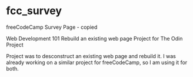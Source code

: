 # fcc_survey
freeCodeCamp Survey Page - copied

Web Development 101
Rebuild an existing web page
Project for The Odin Project

Project was to desconstruct an existing web page and rebuild it.
I was already working on a similar project for freeCodeCamp, so I am using
it for both. 
